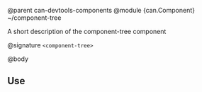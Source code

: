 @parent can-devtools-components
@module {can.Component} ~/component-tree <component-tree>

A short description of the component-tree component

@signature `<component-tree>`

@body

## Use

